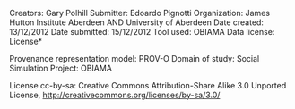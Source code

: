 Creators:    Gary Polhill
Submitter:   Edoardo Pignotti
Organization:	James Hutton Institute Aberdeen AND University of Aberdeen
Date created:	13/12/2012
Date submitted:	15/12/2012
Tool used:	OBIAMA
Data license:	License*

Provenance representation model: PROV-O
Domain of study: Social Simulation
Project:  OBIAMA

License 
cc-by-sa: Creative Commons Attribution-Share Alike 3.0 Unported License, http://creativecommons.org/licenses/by-sa/3.0/